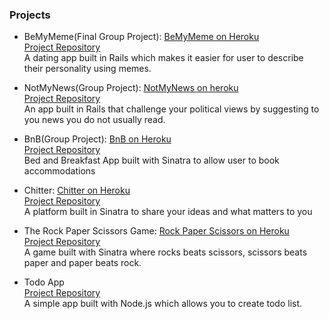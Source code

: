 ### Projects

- BeMyMeme(Final Group Project): [BeMyMeme on Heroku](https://bemymeme.herokuapp.com/)  
[Project Repository](https://github.com/Justinio14/BeMyMeme)  
A dating app built in Rails which makes it easier for user to describe their personality using memes.


- NotMyNews(Group Project): [NotMyNews on heroku](https://notmynews2.herokuapp.com/)  
[Project Repository](https://github.com/J-Marriott/NotMyNews)  
An app built in Rails that challenge your political views by suggesting to you news you do not usually read.

- BnB(Group Project): [BnB on Heroku](https://makersbestbnb.herokuapp.com/)  
[Project Repository](https://github.com/samjones1001/makersbnb)  
Bed and Breakfast App built with Sinatra to allow user to book accommodations



- Chitter: [Chitter on Heroku](https://chitter2017.herokuapp.com/)  
[Project Repository](https://github.com/BasileKoko/chitter-challenge)  
A platform built in Sinatra to share your ideas and what matters to you



- The Rock Paper Scissors Game: [Rock Paper Scissors on Heroku](https://rockpaperscissorgame.herokuapp.com/)  
[Project Repository](https://github.com/BasileKoko/rps-challenge)    
A game built with Sinatra where rocks beats scissors, scissors beats paper and paper beats rock.

- Todo App  
[Project Repository](https://github.com/BasileKoko/Node.js/tree/master/to-do-app)  
A simple app built with Node.js which allows you to create todo list.
